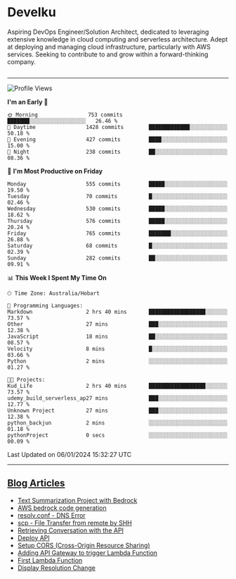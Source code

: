 <h1> Develku </h1>

Aspiring DevOps Engineer/Solution Architect, dedicated to leveraging extensive knowledge in cloud computing and serverless architecture. Adept at deploying and managing cloud infrastructure, particularly with AWS services. Seeking to contribute to and grow within a forward-thinking company.

```python 
```
---

<!--START_SECTION:waka-->
![Profile Views](http://img.shields.io/badge/Profile%20Views-8-blue)

**I'm an Early 🐤** 

```text
🌞 Morning                753 commits         ███████░░░░░░░░░░░░░░░░░░   26.46 % 
🌆 Daytime                1428 commits        █████████████░░░░░░░░░░░░   50.18 % 
🌃 Evening                427 commits         ████░░░░░░░░░░░░░░░░░░░░░   15.00 % 
🌙 Night                  238 commits         ██░░░░░░░░░░░░░░░░░░░░░░░   08.36 % 
```
📅 **I'm Most Productive on Friday** 

```text
Monday                   555 commits         █████░░░░░░░░░░░░░░░░░░░░   19.50 % 
Tuesday                  70 commits          █░░░░░░░░░░░░░░░░░░░░░░░░   02.46 % 
Wednesday                530 commits         █████░░░░░░░░░░░░░░░░░░░░   18.62 % 
Thursday                 576 commits         █████░░░░░░░░░░░░░░░░░░░░   20.24 % 
Friday                   765 commits         ███████░░░░░░░░░░░░░░░░░░   26.88 % 
Saturday                 68 commits          █░░░░░░░░░░░░░░░░░░░░░░░░   02.39 % 
Sunday                   282 commits         ██░░░░░░░░░░░░░░░░░░░░░░░   09.91 % 
```


📊 **This Week I Spent My Time On** 

```text
🕑︎ Time Zone: Australia/Hobart

💬 Programming Languages: 
Markdown                 2 hrs 40 mins       ██████████████████░░░░░░░   73.57 % 
Other                    27 mins             ███░░░░░░░░░░░░░░░░░░░░░░   12.38 % 
JavaScript               18 mins             ██░░░░░░░░░░░░░░░░░░░░░░░   08.57 % 
Velocity                 8 mins              █░░░░░░░░░░░░░░░░░░░░░░░░   03.66 % 
Python                   2 mins              ░░░░░░░░░░░░░░░░░░░░░░░░░   01.27 % 

🐱‍💻 Projects: 
Kud_Life                 2 hrs 40 mins       ██████████████████░░░░░░░   73.57 % 
udemy_build_serverless_ap27 mins             ███░░░░░░░░░░░░░░░░░░░░░░   12.77 % 
Unknown Project          27 mins             ███░░░░░░░░░░░░░░░░░░░░░░   12.38 % 
python_backjun           2 mins              ░░░░░░░░░░░░░░░░░░░░░░░░░   01.18 % 
pythonProject            0 secs              ░░░░░░░░░░░░░░░░░░░░░░░░░   00.09 % 
```


 Last Updated on 06/01/2024 15:32:27 UTC
<!--END_SECTION:waka-->

---

## [Blog Articles](https://my-digital-garden-green-seven.vercel.app/)

<!--START_SECTION:blog-->
- [Text Summarization Project with Bedrock](https://my-digital-garden-green-seven.vercel.app/1-project/solution-architect/personal-projects/aws-bedrock/text-summarization-project-with-bedrock/)
- [AWS bedrock code generation](https://my-digital-garden-green-seven.vercel.app/1-project/solution-architect/personal-projects/aws-bedrock/aws-bedrock-code-generation/)
- [resolv.conf - DNS Error](https://my-digital-garden-green-seven.vercel.app/3-resource/ubuntu-linux/resolv-conf-dns-error/)
- [scp - File Transfer from remote by SHH](https://my-digital-garden-green-seven.vercel.app/3-resource/ubuntu-linux/scp-file-transfer-from-remote-by-shh/)
- [Retrieving Conversation with the API](https://my-digital-garden-green-seven.vercel.app/1-project/solution-architect/personal-projects/aws-projects/retrieving-conversation-with-the-api/)
- [Deploy API](https://my-digital-garden-green-seven.vercel.app/1-project/solution-architect/personal-projects/aws-projects/deploy-api/)
- [Setup CORS (Cross-Origin Resource Sharing)](https://my-digital-garden-green-seven.vercel.app/1-project/solution-architect/personal-projects/aws-projects/setup-cors-cross-origin-resource-sharing/)
- [Adding API Gateway to trigger Lambda Function](https://my-digital-garden-green-seven.vercel.app/1-project/solution-architect/personal-projects/aws-projects/adding-api-gateway-to-trigger-lambda-function/)
- [First Lambda Function](https://my-digital-garden-green-seven.vercel.app/1-project/solution-architect/personal-projects/aws-projects/first-lambda-function/)
- [Display Resolution Change](https://my-digital-garden-green-seven.vercel.app/3-resource/mac-tips/display-resolution-change/)
<!--END_SECTION:blog-->
